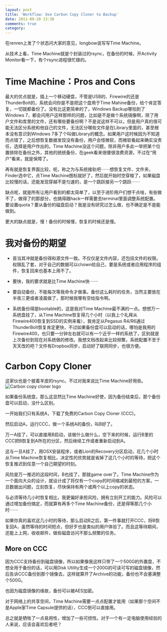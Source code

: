 ```yaml
---
layout: post
title: 'Workflow: Use Carbon Copy Cloner to Backup'
date: 2011-09-20 13:38
comments: true
category: 
---
```

    

在renren上发了个状态问大家的意见，longbow说写写Time Machine。

从技术上看，Time Machine就是个封装过的rsync，在备份的时候，开Activity Monitor看一下，有个rsync进程很忙碌的。

# Time Machine：Pros and Cons

最大的优点就是，插上一个移动硬盘，不管是USB的、Firewire的还是ThunderBolt的，系统会问你是不是把这个盘用于Time Mahine备份，给个肯定答复，一切就都备份了。没有比这更简单的了，Windows Backup哪怕到了Windows 7，都会问用户这样那样的问题，比如是不是做个系统镜像啊，除了用户文件和库里的文件，还有哪些要备份啊？不是说这样不可以，但是用户真的很可能无法区分系统和他自己的文件，无法区分哪些文件是在Library里面的，甚至根本没有意识到Windows 7多了个叫做Library的概念。如果用户这时候因为不知道而点错了，之后想恢复数据发现没有备份，用户会怪微软，而微软看起来确实没责任，选择是用户作出的。Time Machine没这个问题，除非用户多此一举把某个位置排除在备份之外，其他的统统备份，在geek看来很傻很浪费资源，不过在“用户”看来，就是保障了。

再有就是恢复界面比较，呃，称之为与系统接轨吧⋯⋯想恢复文件、文件夹，Finder选中它，点Time Machine图标就好了，然后就开始时空穿梭了，如果磁盘比较慢的话，还能发现穿越不是匀速的，是一个跳跃接另一个跳跃⋯⋯

缺点呢，就是所有让用户看到的都太简单了，以至于进阶用户们想干点啥，有些做不了，做得了的那部分，也搞得跟hack一样需要去terminal里面调整系统配置。要设置quota？要从备份的磁盘启动？我是没有研究过怎么做，也不确定是不是能做到。

更大的缺点就是，慢！备份的时候慢，恢复的时候还是慢。

# 我对备份的期望

  * 首当其冲就是备份得和源文件一致。不仅仅是文件内容，还包括文件的权限。权限乱了套，对于自己的数据可以chown给自己，要是系统或者应用程序的组件，恢复回来也基本上用不了。

  * 要快，我的要求就是比Time Machine快⋯⋯

  * 要自动备份，不能每次等我命令才做事。备份这么耗时的任务，当然主要放在半夜三更或者凌晨做了，那时候我哪有空给指令啊。

  * 系统备份得是bootable的，这是我对Time Machine最不满的一点。想想万一系统盘挂了，从Time Machine恢复得几个小时（以我上个礼拜从Firewire400恢复到SSD的实例来看），我肯定从Pegasus R4/R6通过ThunderBolt恢复肯定更快，不过如果备份盘可以启动的话，哪怕是我用的Firewire400，也只要一分钟左右就可以有一个近乎一样的系统了，区别就是上次备份到现在对系统做的修改。我想文档改起来比较频繁，系统配置不至于天天改的吧？文件有Dropbox同步，启动好了联网同步，也很方便。

# Carbon Copy Cloner

这家伙也是个披着羊皮的rsync。不过对我来说比Time Machine好用些。![Carbon copy cloner logo](http://qingpei.me/images/in_post/carbon_copy_cloner_logo.jpg)

如果备份系统盘，那么这显然比Time Machine好使，因为备份结束后，那个备份盘可以启动，没什么区别。

一开始我们只有系统A，下载了免费的Carbon Copy Cloner (CCC)。

然后启动A，运行CCC，做一个系统A的备份，叫B好了。

万一A挂了，可以直接用B启动，该做什么做什么，空下来的时候，运行B里的CCC把B恢复到A所在的分区，然后继续工作或者重新启动到A。

这与一旦A挂了，用OSX安装程序，或者Lion的Recovery分区启动，花几个小时从Time Machine恢复相比，决定性的优势就是省掉了这几个小时的等待，把这个恢复推迟到任意一个自己期望的时刻。

风险是万一推迟的这段时间，B也挂了，那就game over了。Time Machine作为一个面向大众的设计，就设计成了将仅有一个copy的时间缩减到最短的方案，一旦数据出问题，立刻恢复，尽快保持有两个或两个以上copy的状态。

与必须等待几小时恢复相比，我更偏好承担风险，拥有立刻开工的能力。风险可以通过增加备份搞定，而就算有再多个Time Machine备份，还是得等那几个小时⋯⋯

如果你真的喜欢这几小时的等待，那么启动B之后，第一件事就打开CCC，将B恢复回A，虽然等待的时间短点，但好歹也是类似的用户体验了。而且这等待期间，还能上上网，收收邮件，做些磁盘访问不那么频繁的任务。

## More on CCC

因为CCC支持备份到磁盘镜像，所以如果像我这样只带了一个500G的外置盘，不想全用于备份的话，可以用Disk Utility生成一个200G的可读可写的磁盘镜像，然后告诉CCC备份到那个镜像去，这样就算开了Archive的功能，备份也不会塞满整个500G。

也因为磁盘镜像的缘故，备份可以被AES加密。

对于网络上的共享空间，Time Machine需要一点点配置才能用（如果那个空间不是Apple家Time Capsule提供的话），CCC倒可以直接用。

总之就是牺牲了一点易用性，增加了一些可控性。对于一个有一定电脑使用经验的人来说，应该会喜欢后者吧？
